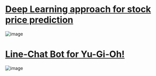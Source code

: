 # [Deep Learning approach for stock price prediction](https://github.com/Heng-Cheng/stock)
![image](http://s04.calm9.com/qrcode/2020-03/72R8BB6S88.png)

# [Line-Chat Bot for Yu-Gi-Oh!](https://github.com/Heng-Cheng/YU-GI-OH)
![image](http://s04.calm9.com/qrcode/2020-03/6NT33MYWA9.png)
